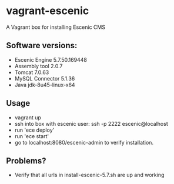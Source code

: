 # vagrant-escenic

A Vagrant box for installing Escenic CMS

## Software versions:

- Escenic Engine 5.7.50.169448
- Assembly tool 2.0.7
- Tomcat 7.0.63
- MySQL Connector 5.1.36
- Java jdk-8u45-linux-x64


## Usage

- vagrant up
- ssh into box with escenic user: ssh -p 2222 escenic@localhost 
- run 'ece deploy'
- run 'ece start'
- go to localhost:8080/escenic-admin to verify installation.


## Problems?

- Verify that all urls in install-escenic-5.7.sh are up and working